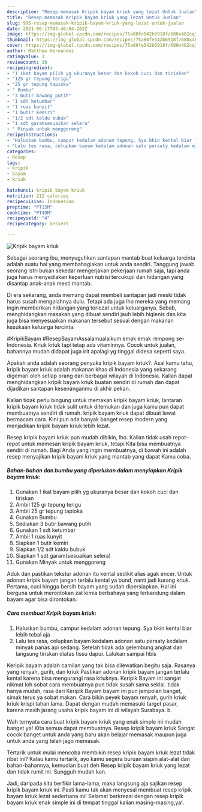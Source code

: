 ```yaml
---
description: "Resep memasak Kripik bayam kriuk yang lezat Untuk Jualan"
title: "Resep memasak Kripik bayam kriuk yang lezat Untuk Jualan"
slug: 995-resep-memasak-kripik-bayam-kriuk-yang-lezat-untuk-jualan
date: 2021-06-17T03:46:04.262Z
image: https://img-global.cpcdn.com/recipes/75a80fe542b6918f/680x482cq70/kripik-bayam-kriuk-foto-resep-utama.jpg
thumbnail: https://img-global.cpcdn.com/recipes/75a80fe542b6918f/680x482cq70/kripik-bayam-kriuk-foto-resep-utama.jpg
cover: https://img-global.cpcdn.com/recipes/75a80fe542b6918f/680x482cq70/kripik-bayam-kriuk-foto-resep-utama.jpg
author: Matthew Hernandez
ratingvalue: 3
reviewcount: 10
recipeingredient:
- "1 ikat bayam pilih yg ukuranya besar dan kokoh cuci dan tiriskan"
- "125 gr tepung terigu"
- "25 gr tepung tapioka"
- " Bumbu"
- "3 butir bawang putih"
- "1 sdt ketumbar"
- "1 ruas kunyit"
- "1 butir kemiri"
- "1/2 sdt kaldu bubuk"
- "1 sdt garamsesuaikan selera"
- " Minyak untuk menggoreng"
recipeinstructions:
- "Haluskan bumbu, campur kedalam adonan tepung. Sya bkin kental biar lebih tebal aja"
- "Lalu tes rasa, celupkan bayam kedalam adonan satu persaty kedalam minyak panas api sedang. Setelah tidak ada gelembung angkat dan langsung tiriskan diatas tissu dapur. Lalukan sampai hbis"
categories:
- Resep
tags:
- kripik
- bayam
- kriuk

katakunci: kripik bayam kriuk 
nutrition: 212 calories
recipecuisine: Indonesian
preptime: "PT15M"
cooktime: "PT49M"
recipeyield: "4"
recipecategory: Dessert

---
```



![Kripik bayam kriuk](https://img-global.cpcdn.com/recipes/75a80fe542b6918f/680x482cq70/kripik-bayam-kriuk-foto-resep-utama.jpg)

Sebagai seorang ibu, menyuguhkan santapan mantab buat keluarga tercinta adalah suatu hal yang membahagiakan untuk anda sendiri. Tanggung jawab seorang istri bukan sekedar mengerjakan pekerjaan rumah saja, tapi anda juga harus menyediakan keperluan nutrisi tercukupi dan hidangan yang disantap anak-anak mesti mantab.

Di era  sekarang, anda memang dapat membeli santapan jadi meski tidak harus susah mengolahnya dulu. Tetapi ada juga lho mereka yang memang ingin memberikan hidangan yang terlezat untuk keluarganya. Sebab, menghidangkan masakan yang dibuat sendiri jauh lebih higienis dan kita juga bisa menyesuaikan makanan tersebut sesuai dengan makanan kesukaan keluarga tercinta. 

#KripikBayam #ResepBayamAssalamualaikum emak emak rempong se-Indonesia. Kriuk kriuk tapi tetap ada vitaminnya. Cocok untuk jualan, bahannya mudah didapat juga irit apalagi yg tinggal didesa seperti saya.

Apakah anda adalah seorang penyuka kripik bayam kriuk?. Asal kamu tahu, kripik bayam kriuk adalah makanan khas di Indonesia yang sekarang digemari oleh setiap orang dari berbagai wilayah di Indonesia. Kalian dapat menghidangkan kripik bayam kriuk buatan sendiri di rumah dan dapat dijadikan santapan kesenanganmu di akhir pekan.

Kalian tidak perlu bingung untuk memakan kripik bayam kriuk, lantaran kripik bayam kriuk tidak sulit untuk ditemukan dan juga kamu pun dapat membuatnya sendiri di rumah. kripik bayam kriuk dapat dibuat lewat bermacam cara. Kini pun ada banyak banget resep modern yang menjadikan kripik bayam kriuk lebih lezat.

Resep kripik bayam kriuk pun mudah dibikin, lho. Kalian tidak usah repot-repot untuk memesan kripik bayam kriuk, tetapi Kita bisa membuatnya sendiri di rumah. Bagi Anda yang ingin membuatnya, di bawah ini adalah resep menyajikan kripik bayam kriuk yang mantab yang dapat Kamu coba.

<!--inarticleads1-->

##### Bahan-bahan dan bumbu yang diperlukan dalam menyiapkan Kripik bayam kriuk:

1. Gunakan 1 ikat bayam pilih yg ukuranya besar dan kokoh cuci dan tiriskan
1. Ambil 125 gr tepung terigu
1. Ambil 25 gr tepung tapioka
1. Gunakan  Bumbu
1. Sediakan 3 butir bawang putih
1. Gunakan 1 sdt ketumbar
1. Ambil 1 ruas kunyit
1. Siapkan 1 butir kemiri
1. Siapkan 1/2 sdt kaldu bubuk
1. Siapkan 1 sdt garam(sesuaikan selera)
1. Gunakan  Minyak untuk menggoreng


Aduk dan pastikan tekstur adonan itu kental sedikit alias agak encer. Untuk adonan kripik bayam jangan terlalu kental ya bund, nanti jadi kurang kriuk. Pertama, cuci hingga bersih bayam yang sudah dipersiapkan. Hal ini berguna untuk merontokan zat kimia berbahaya yang terkandung dalam bayam agar bisa dirontokan. 

<!--inarticleads2-->

##### Cara membuat Kripik bayam kriuk:

1. Haluskan bumbu, campur kedalam adonan tepung. Sya bkin kental biar lebih tebal aja
1. Lalu tes rasa, celupkan bayam kedalam adonan satu persaty kedalam minyak panas api sedang. Setelah tidak ada gelembung angkat dan langsung tiriskan diatas tissu dapur. Lalukan sampai hbis


Keripik bayam adalah camilan yang tak bisa dilewatkan begitu saja. Rasanya yang renyah, gurih, dan kriuk Pastikan adonan kripik bayam jangan terlalu kental karena bisa mengurangi rasa kriuknya. Keripik Bayam ini sangat nikmat loh sobat cara membuatnya pun tidak susah sama seklai. tidak hanya mudah, rasa dari Keripik Bayam bayam ini pun jempolan banget, simak terus ya sobat makan. Cara bikin peyek bayam renyah, gurih kriuk kriuk krispi tahan lama. Dapat dengan mudah memasuki target pasar, karena masih jarang usaha kripik bayam ini di wilayah Surabaya. b. 

Wah ternyata cara buat kripik bayam kriuk yang enak simple ini mudah banget ya! Kita semua dapat membuatnya. Resep kripik bayam kriuk Sangat cocok banget untuk anda yang baru akan belajar memasak maupun juga untuk anda yang telah jago memasak.

Tertarik untuk mulai mencoba membikin resep kripik bayam kriuk lezat tidak ribet ini? Kalau kamu tertarik, ayo kamu segera buruan siapin alat-alat dan bahan-bahannya, kemudian buat deh Resep kripik bayam kriuk yang lezat dan tidak rumit ini. Sungguh mudah kan. 

Jadi, daripada kita berfikir lama-lama, maka langsung aja sajikan resep kripik bayam kriuk ini. Pasti kamu tak akan menyesal membuat resep kripik bayam kriuk lezat sederhana ini! Selamat berkreasi dengan resep kripik bayam kriuk enak simple ini di tempat tinggal kalian masing-masing,ya!.

